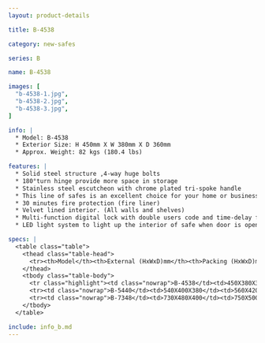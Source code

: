 ```yaml
---
layout: product-details

title: B-4538

category: new-safes

series: B

name: B-4538

images: [
  "b-4538-1.jpg",
  "b-4538-2.jpg",
  "b-4538-3.jpg",
]

info: |
  * Model: B-4538
  * Exterior Size: H 450mm X W 380mm X D 360mm
  * Approx. Weight: 82 kgs (180.4 lbs)

features: |
  * Solid steel structure ,4-way huge bolts
  * 180°turn hinge provide more space in storage
  * Stainless steel escutcheon with chrome plated tri-spoke handle
  * This line of safes is an excellent choice for your home or business
  * 30 minutes fire protection (fire liner)
  * Velvet lined interior. (All walls and shelves)
  * Multi-function digital lock with double users code and time-delay function.
  * LED light system to light up the interior of safe when door is open

specs: |
  <table class="table">
    <thead class="table-head">
      <tr><th>Model</th><th>External (HxWxD)mm</th><th>Packing (HxWxD)mm</th><th>Weight (kg)</th><th>Door (mm)</th><th>Body (mm)</th><th>20’FCL (pcs)</th></tr>
    </thead>
    <tbody class="table-body">
      <tr class="highlight"><td class="nowrap">B-4538</td><td>450X380X360</td><td>470X400X410</td><td>82</td><td>10</td><td>8</td><td>213</td></tr>
      <tr><td class="nowrap">B-5440</td><td>540X400X380</td><td>560X420X430</td><td>100</td><td>10</td><td>8</td><td>175</td></tr>
      <tr><td class="nowrap">B-7348</td><td>730X480X400</td><td>750X500X450</td><td>145</td><td>10</td><td>8</td><td>120</td></tr>
    </tbody>
  </table>

include: info_b.md
---
```

